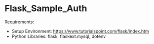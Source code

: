 # Flask_Sample_Auth
Requirements: 
- Setup Environment: https://www.tutorialspoint.com/flask/index.htm 
- Python Libraries: flask, flaskext.mysql, dotenv
